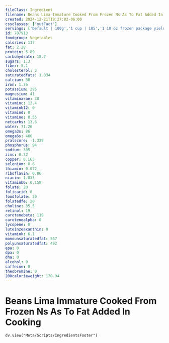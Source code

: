 ```yaml
---
fileClass: Ingredient
filename: Beans Lima Immature Cooked From Frozen Ns As To Fat Added In Cooking
created: 2024-12-21T19:27:02-06:00
cssclasses: ['nutFact']
servings: ['Default | 100g','1 cup | 185','1 10 oz frozen package yields | 320','1 bean | 2']
id: 787913
foodgroup: Vegetables
calories: 117
fat: 2.28
protein: 5.89
carbohydrate: 18.7
sugars: 1.3
fiber: 5.1
cholesterol: 3
saturatedfats: 1.034
calcium: 30
iron: 1.76
potassium: 295
magnesium: 41
vitaminarae: 30
vitaminc: 12.4
vitaminb12: 0
vitamind: 0
vitamine: 0.55
netcarbs: 13.6
water: 71.26
omega3s: 86
omega6s: 406
pralscore: -1.329
phosphorus: 94
sodium: 305
zinc: 0.72
copper: 0.165
selenium: 0.6
thiamin: 0.072
riboflavin: 0.06
niacin: 1.035
vitaminb6: 0.158
folate: 20
folicacid: 0
foodfolate: 20
folatedfe: 20
choline: 35.5
retinol: 19
carotenebeta: 119
carotenealpha: 0
lycopene: 0
luteinzeaxanthin: 0
vitamink: 6.1
monounsaturatedfat: 567
polyunsaturatedfat: 492
epa: 0
dpa: 0
dha: 0
alcohol: 0
caffeine: 0
theobromine: 0
200calorieweight: 170.94
---
```


# Beans Lima Immature Cooked From Frozen Ns As To Fat Added In Cooking

```dataviewjs
dv.view("Meta/Scripts/IngredientsFooter")
```